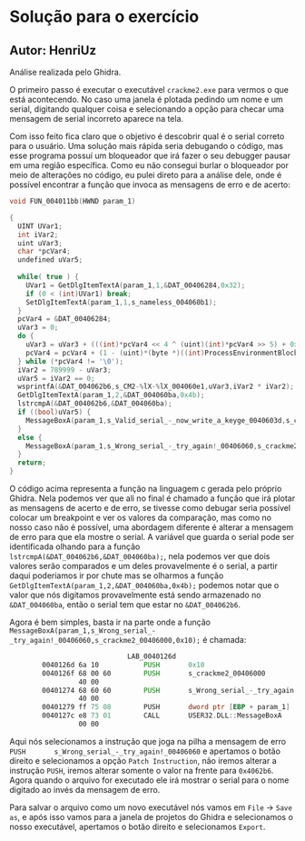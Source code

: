 # Solução para o exercício
## Autor: HenriUz

Análise realizada pelo Ghidra.

O primeiro passo é executar o executável `crackme2.exe` para vermos o que está acontecendo. No caso uma janela é plotada pedindo um nome e um serial, digitando qualquer coisa e selecionando a opção para checar uma 
mensagem de serial incorreto aparece na tela. 

Com isso feito fica claro que o objetivo é descobrir qual é o serial correto para o usuário. Uma solução mais rápida seria debugando o código, mas esse programa possuí um bloqueador que irá fazer o seu debugger pausar 
em uma região específica. Como eu não consegui burlar o bloqueador por meio de alterações no código, eu pulei direto para a análise dele, onde é possível encontrar a função que invoca as mensagens de erro e de acerto:
```c
void FUN_004011bb(HWND param_1)

{
  UINT UVar1;
  int iVar2;
  uint uVar3;
  char *pcVar4;
  undefined uVar5;
  
  while( true ) {
    UVar1 = GetDlgItemTextA(param_1,1,&DAT_00406284,0x32);
    if (0 < (int)UVar1) break;
    SetDlgItemTextA(param_1,1,s_nameless_004060b1);
  }
  pcVar4 = &DAT_00406284;
  uVar3 = 0;
  do {
    uVar3 = uVar3 + (((int)*pcVar4 << 4 ^ (uint)(int)*pcVar4 >> 5) + 0x26 ^ uVar3);
    pcVar4 = pcVar4 + (1 - (uint)*(byte *)((int)ProcessEnvironmentBlock + 2));
  } while (*pcVar4 != '\0');
  iVar2 = 789999 - uVar3;
  uVar5 = iVar2 == 0;
  wsprintfA(&DAT_004062b6,s_CM2-%lX-%lX_004060e1,uVar3,iVar2 * iVar2);
  GetDlgItemTextA(param_1,2,&DAT_004060ba,0x4b);
  lstrcmpA(&DAT_004062b6,&DAT_004060ba);
  if ((bool)uVar5) {
    MessageBoxA(param_1,s_Valid_serial_-_now_write_a_keyge_0040603d,s_crackme2_00406000,0);
  }
  else {
    MessageBoxA(param_1,s_Wrong_serial_-_try_again!_00406060,s_crackme2_00406000,0x10);
  }
  return;
}
```
O código acima representa a função na linguagem c gerada pelo próprio Ghidra. Nela podemos ver que ali no final é chamado a função que irá plotar as mensagens de acerto e de erro, se tivesse como debugar seria 
possível colocar um breakpoint e ver os valores da comparação, mas como no nosso caso não é possível, uma abordagem diferente é alterar a mensagem de erro para que ela mostre o serial. A variável que guarda o serial 
pode ser identificada olhando para a função `lstrcmpA(&DAT_004062b6,&DAT_004060ba);`, nela podemos ver que dois valores serão comparados e um deles provavelmente é o serial, a partir daqui poderiamos ir por chute 
mas se olharmos a função `GetDlgItemTextA(param_1,2,&DAT_004060ba,0x4b);` podemos notar que o valor que nós digitamos provavelmente está sendo armazenado no `&DAT_004060ba`, então o serial tem que estar no 
`&DAT_004062b6`.

Agora é bem simples, basta ir na parte onde a função `MessageBoxA(param_1,s_Wrong_serial_-_try_again!_00406060,s_crackme2_00406000,0x10);` é chamada:
```asm
                             LAB_0040126d                                    XREF[1]:     00401255(j)  
        0040126d 6a 10           PUSH       0x10
        0040126f 68 00 60        PUSH       s_crackme2_00406000                              = "crackme2"
                 40 00
        00401274 68 60 60        PUSH       s_Wrong_serial_-_try_again!_00406060             = "Wrong serial - try again!"
                 40 00
        00401279 ff 75 08        PUSH       dword ptr [EBP + param_1]
        0040127c e8 73 01        CALL       USER32.DLL::MessageBoxA                          int MessageBoxA(HWND hWnd, LPCST
                 00 00

```
Aqui nós selecionamos a instrução que joga na pilha a mensagem de erro `PUSH       s_Wrong_serial_-_try_again!_00406060` e apertamos o botão direito e selecionamos a opção `Patch Instruction`, não iremos alterar a 
instrução `PUSH`, iremos alterar somente o valor na frente para `0x4062b6`. Agora quando o arquivo for executado ele irá mostrar o serial para o nome digitado ao invés da mensagem de erro.

Para salvar o arquivo como um novo executável nós vamos em `File` -> `Save as`, e após isso vamos para a janela de projetos do Ghidra e selecionamos o nosso executável, apertamos o botão direito e selecionamos `Export`.
